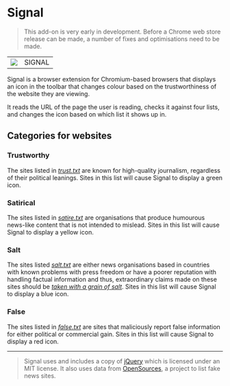 # Signal

> This add-on is very early in development. Before a Chrome web store release can be made, a number of fixes and optimisations need to be made.

<table><tr><td><img src="https://raw.githubusercontent.com/joeymann/signal-chrome/master/images/idle128.png"</img> </td><td>SIGNAL</td></tr></table>

Signal is a browser extension for Chromium-based browsers that displays an icon in the toolbar that changes colour based on the trustworthiness of the website they are viewing.

It reads the URL of the page the user is reading, checks it against four lists, and changes the icon based on which list it shows up in.

## Categories for websites

### Trustworthy

The sites listed in [*trust.txt*](https://github.com/joeymann/signal-chrome/blob/master/trust.txt) are known for high-quality journalism, regardless of their political leanings. Sites in this list will cause Signal to display a green icon.

### Satirical

The sites listed in [*satire.txt*](https://github.com/joeymann/signal-chrome/blob/master/satire.txt) are organisations that produce humourous news-like content that is not intended to mislead. Sites in this list will cause Signal to display a yellow icon.

### Salt

The sites listed [*salt.txt*](https://github.com/joeymann/signal-chrome/blob/master/salt.txt) are either news organisations based in countries with known problems with press freedom or have a poorer reputation with handling factual information and thus, extraordinary claims made on these sites should be *[taken with a grain of salt](https://en.wiktionary.org/wiki/with_a_grain_of_salt#English)*. Sites in this list will cause Signal to display a blue icon.

### False

The sites listed in [*false.txt*](https://github.com/joeymann/signal-chrome/blob/master/false.txt) are sites that maliciously report false information for either political or commercial gain. Sites in this list will cause Signal to display a red icon.

<hr />

> Signal uses and includes a copy of [jQuery](https://jquery.com/) which is licensed under an MIT license. It also uses data from [OpenSources](https://github.com/BigMcLargeHuge/opensources), a project to list fake news sites.
